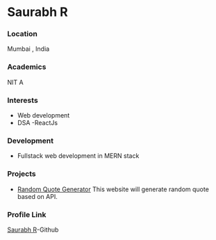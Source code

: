 # Saurabh R

### Location

Mumbai , India

### Academics

NIT A

### Interests

- Web development
- DSA
  -ReactJs

### Development

- Fullstack web development in MERN stack

### Projects

- [Random Quote Generator](https://github.com/saurabh29r/Random-Quote-gen_mini_project) This website will generate random quote based on API.

### Profile Link

[Saurabh R](https://github.com/saurabh29r)-Github
